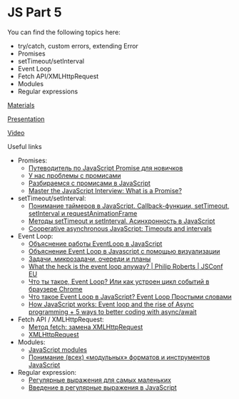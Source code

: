 # JS Part 5

You can find the following topics here:

* try/catch, custom errors, extending Error
* Promises
* setTimeout/setInterval
* Event Loop
* Fetch API/XMLHttpRequest
* Modules
* Regular expressions

[Materials](https://docs.google.com/document/d/1lfvfDH6mBobvU6_S1hP7dthDQEyzdiFP5FpNbCHZvt8/edit?usp=sharing)

[Presentation](https://docs.google.com/presentation/d/18vDPm1gZFW6c68YeR9SvDIQytn-_r87KjnRpt9OEP3Q/edit?usp=sharing)

[Video](https://solvd.zoom.us/rec/share/6SYNvwMEa0U0NMA-qRkFXkH3F9I7EcCT-3BB9IIiEY8Z0_jKQn8cPjvNKe7q2Ws.LLxruxmf0QycMrI1?startTime=1618477394000)

Useful links

* Promises:  
    - [Путеводитель по JavaScript Promise для новичков](https://habr.com/ru/company/zerotech/blog/317256/)  
    - [У нас проблемы с промисами](https://habr.com/ru/company/mailru/blog/269465/)    
    - [Разбираемся с промисами в JavaScript](https://habr.com/ru/post/439746/)    
    - [Master the JavaScript Interview: What is a Promise?](https://medium.com/javascript-scene/master-the-javascript-interview-what-is-a-promise-27fc71e77261)  
* setTimeout/setInterval:  
    - [Понимание таймеров в JavaScript. Callback-функции, setTimeout, setInterval и requestAnimationFrame](https://medium.com/@stasonmars/%D0%BF%D0%BE%D0%BD%D0%B8%D0%BC%D0%B0%D0%BD%D0%B8%D0%B5-%D1%82%D0%B0%D0%B8%CC%86%D0%BC%D0%B5%D1%80%D0%BE%D0%B2-%D0%B2-javascript-callback-%D1%84%D1%83%D0%BD%D0%BA%D1%86%D0%B8%D0%B8-settimeout-setinterval-%D0%B8-requestanimationframe-f73c81cfdc9d)    
    - [Методы setTimeout и setInterval. Асинхронность в JavaScript](https://itchief.ru/javascript/settimeout-setinterval)  
    - [Cooperative asynchronous JavaScript: Timeouts and intervals](https://developer.mozilla.org/en-US/docs/Learn/JavaScript/Asynchronous/Timeouts_and_intervals)  
* Event Loop:  
    - [Объяснение работы EventLoop в JavaScript](https://medium.com/devschacht/javascript-eventloop-explained-f2dcf84e36ee)  
    - [Объяснение Event Loop в Javascript с помощью визуализации](https://bool.dev/blog/detail/obyasnenie-event-loop-v-javascript-s-pomoshchyu-vizualizatsii)    
    - [Задачи, микрозадачи, очереди и планы](https://habr.com/ru/post/264993/)  
    - [What the heck is the event loop anyway? | Philip Roberts | JSConf EU](https://www.youtube.com/watch?v=8aGhZQkoFbQ)  
    - [Что ты такое, Event Loop? Или как устроен цикл событий в браузере Chrome](https://habr.com/ru/post/461401/)  
    - [Что такое Event Loop в JavaScript? Event Loop Простыми словами](https://www.youtube.com/watch?v=377qAu37OTE)  
    - [How JavaScript works: Event loop and the rise of Async programming + 5 ways to better coding with async/await](https://blog.sessionstack.com/how-javascript-works-event-loop-and-the-rise-of-async-programming-5-ways-to-better-coding-with-2f077c4438b5)  
* Fetch API / XMLHttpRequest:  
    - [Метод fetch: замена XMLHttpRequest](https://medium.com/webbdev/fetch-3d0b811ffcb5#:~:text=%D0%9C%D0%B5%D1%82%D0%BE%D0%B4%20fetch%20%E2%80%94%20%D1%8D%D1%82%D0%BE%20XMLHttpRequest%20%D0%BD%D0%BE%D0%B2%D0%BE%D0%B3%D0%BE,%D0%B5%D1%81%D1%82%D1%8C%20%D0%BF%D0%BE%D0%BB%D0%B8%D1%84%D0%B8%D0%BB%D0%BB%20%D0%B8%20%D0%BD%D0%B5%20%D0%BE%D0%B4%D0%B8%D0%BD.)  
    - [XMLHttpRequest](https://learn.javascript.ru/xmlhttprequest)  
* Modules:  
    - [JavaScript modules](https://v8.dev/features/modules)  
    - [Понимание (всех) «модульных» форматов и инструментов JavaScript](https://habr.com/ru/post/501198/)  
* Regular expression:  
    - [Регулярные выражения для самых маленьких](https://habr.com/ru/company/badoo/blog/343310/)  
    - [Введение в регулярные выражения в JavaScript](https://medium.com/nuances-of-programming/%D0%B2%D0%B2%D0%B5%D0%B4%D0%B5%D0%BD%D0%B8%D0%B5-%D0%B2-%D1%80%D0%B5%D0%B3%D1%83%D0%BB%D1%8F%D1%80%D0%BD%D1%8B%D0%B5-%D0%B2%D1%8B%D1%80%D0%B0%D0%B6%D0%B5%D0%BD%D0%B8%D1%8F-%D0%B2-javascript-429e6264b7bf)  

